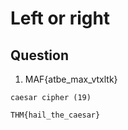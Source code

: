 # Left or right

## Question
1. MAF{atbe_max_vtxltk}
```
caesar cipher (19)

THM{hail_the_caesar}
```